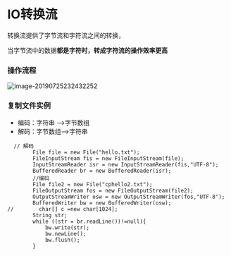 # IO转换流

转换流提供了字节流和字符流之间的转换，

当字节流中的数据**都是字符时，转成字符流的操作效率更高**

### 操作流程

![image-20190725232432252](https://gitee.com/zszdevelop/blogimage/raw/master/img/image-20190725232432252.png)

### 复制文件实例

- 编码：字符串 —>字节数组
- 解码：字节数组—>字符串

```
  // 解码
        File file = new File("hello.txt");
        FileInputStream fis = new FileInputStream(file);
        InputStreamReader isr = new InputStreamReader(fis,"UTF-8");
        BufferedReader br = new BufferedReader(isr);
        //编码
        File file2 = new File("cphello2.txt");
        FileOutputStream fos = new FileOutputStream(file2);
        OutputStreamWriter osw = new OutputStreamWriter(fos,"UTF-8");
        BufferedWriter bw = new BufferedWriter(osw);
//        char[] c =new char[1024];
        String str;
        while ((str = br.readLine())!=null){
            bw.write(str);
            bw.newLine();
            bw.flush();
        }
```

